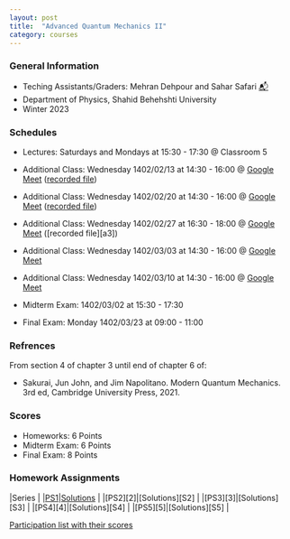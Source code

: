 ```yaml
---
layout: post
title:  "Advanced Quantum Mechanics II"
category: courses
---
```


### General Information
+ Teching Assistants/Graders: Mehran Dehpour and Sahar Safari [📬][sahar_mail]
+ Department of Physics, Shahid Behehshti University
+ Winter 2023

### Schedules
+ Lectures: Saturdays and Mondays at 15:30 - 17:30 @ Classroom 5
+ Additional Class: Wednesday 1402/02/13 at 14:30 - 16:00 @ [Google Meet][gmeet] ([recorded file][a1])
+ Additional Class: Wednesday 1402/02/20 at 14:30 - 16:00 @ [Google Meet][gmeet] ([recorded file][a2])
+ Additional Class: Wednesday 1402/02/27 at 16:30 - 18:00 @ [Google Meet][gmeet] ([recorded file][a3])
+ Additional Class: Wednesday 1402/03/03 at 14:30 - 16:00 @ [Google Meet][gmeet]
+ Additional Class: Wednesday 1402/03/10 at 14:30 - 16:00 @ [Google Meet][gmeet]

+ Midterm Exam: 1402/03/02 at 15:30 - 17:30
+ Final Exam: Monday 1402/03/23 at 09:00 - 11:00

### Refrences
From section 4 of chapter 3 until end of chapter 6 of:
+ Sakurai, Jun John, and Jim Napolitano. Modern Quantum Mechanics. 3rd ed, Cambridge University Press, 2021.

### Scores
+ Homeworks: 6 Points
+ Midterm Exam: 6 Points
+ Final Exam: 8 Points

### Homework Assignments
|Series                        |
|[PS1][1]|[Solutions][S1]      |
|[PS2][2]|[Solutions][S2]      |
|[PS3][3]|[Solutions][S3]      |
|[PS4][4]|[Solutions][S4]      |
|[PS5][5]|[Solutions][S5]      |

[Participation list with their scores][parti]

[sahar_mail]:    mailto:shr.safari@mail.sbu.ac.ir
[gousheh_mail]:  mailto:ss-gousheh@sbu.ac.ir
[parti]: https://dehpour.github.io/2023-02-05-advanced-quantum-ii/Participation.pdf
[1]: http://dehpour.github.io/2023-02-05-advanced-quantum-ii/PS1.pdf
[S1]: http://dehpour.github.io/2023-02-05-advanced-quantum-ii/S1.pdf
[gmeet]: https://meet.google.com/ruk-cmwi-aie
[a1]: https://mailsbuacir-my.sharepoint.com/:v:/g/personal/m_dehpour_mail_sbu_ac_ir/EaYGUnq7b01Kten4VRtj3joBTKXFvqJbQdK-LS33c3P4Aw?e=vKZge1
[a2]: https://mailsbuacir-my.sharepoint.com/:v:/g/personal/m_dehpour_mail_sbu_ac_ir/EeYEc47uQKJFhnp27JRp1MoBz3zrODmhnefVrU5UZlVEsw?e=SS5W0l
[a2]: https://mailsbuacir-my.sharepoint.com/:v:/g/personal/m_dehpour_mail_sbu_ac_ir/EUrC374rV9RMq7zvWVjlpNkBuv7J2oqA_loMZDVMkuR4tg?e=Hfj06h

